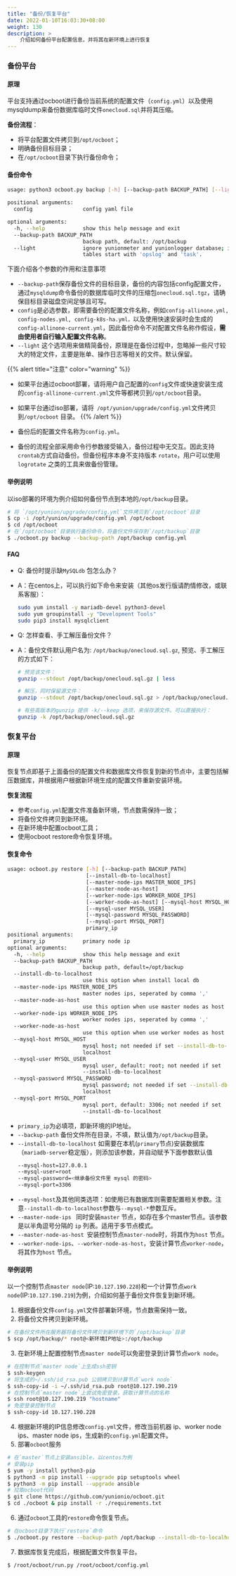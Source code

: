 ```yaml
---
title: "备份/恢复平台"
date: 2022-01-10T16:03:30+08:00
weight: 130
description: >
    介绍如何备份平台配置信息，并将其在新环境上进行恢复
---
```


### 备份平台

#### 原理

平台支持通过ocboot进行备份当前系统的配置文件（`config.yml`）以及使用mysqldump来备份数据库临时文件`onecloud.sql`并将其压缩。

**备份流程**：

- 将平台配置文件拷贝到`/opt/ocboot`；
- 明确备份目标目录；
- 在`/opt/ocboot`目录下执行备份命令；


#### 备份命令

```bash
usage: python3 ocboot.py backup [-h] [--backup-path BACKUP_PATH] [--light] config

positional arguments:
  config                config yaml file

optional arguments:
  -h, --help            show this help message and exit
  --backup-path BACKUP_PATH
                        backup path, default: /opt/backup
  --light               ignore yunionmeter and yunionlogger database; ignore
                        tables start with 'opslog' and 'task'.
```

下面介绍各个参数的作用和注意事项

- `--backup-path`保存备份文件的目标目录，备份的内容包括config配置文件，通过`mysqldump`命令备份的数据库临时文件的压缩包`onecloud.sql.tgz`，请确保目标目录磁盘空间足够且可写。
- `config`是必选参数，即需要备份的配置文件名称，例如`config-allinone.yml, config-nodes.yml, config-k8s-ha.yml，`以及使用快速安装时会生成的`config-allinone-current.yml`，因此备份命令不对配置文件名称作假设，**需由使用者自行输入配置文件名称**。
- `--light` 这个选项用来做精简备份，原理是在备份过程中，忽略掉一些尺寸较大的特定文件，主要是账单、操作日志等相关的文件。默认保留。

{{% alert title="注意" color="warning" %}}
- 如果平台通过ocboot部署，请将用户自己配置的`config`文件或快速安装生成的`config-allinone-current.yml`文件等都拷贝到`/opt/ocboot`目录。
- 如果平台通过iso部署，请将` /opt/yunion/upgrade/config.yml`文件拷贝到`/opt/ocboot` 目录。
{{% /alert %}}

- 备份后的配置文件名称为`config.yml`。
* 备份的流程全部采用命令行参数接受输入，备份过程中无交互。因此支持 `crontab`方式自动备份。但备份程序本身不支持版本 `rotate`，用户可以使用 `logrotate` 之类的工具来做备份管理。

#### 举例说明

以iso部署的环境为例介绍如何备份节点到本地的`/opt/backup`目录。

```bash
# 将 `/opt/yunion/upgrade/config.yml`文件拷贝到`/opt/ocboot`目录
$ cp -i /opt/yunion/upgrade/config.yml /opt/ocboot
$ cd /opt/ocboot
# 在`/opt/ocboot`目录执行备份命令，将备份文件保存到`/opt/backup`目录
$ ./ocboot.py backup --backup-path /opt/backup config.yml
```

#### FAQ

* Q:  备份时提示缺`MySQLdb` 包怎么办？

* A：在centos上，可以执行如下命令来安装（其他os发行版请酌情修改，或联系客服）：

  ```bash
  sudo yum install -y mariadb-devel python3-devel
  sudo yum groupinstall -y "Development Tools"
  sudo pip3 install mysqlclient
  ```

* Q: 怎样查看、手工解压备份文件？

* A：备份文件默认用户名为: `/opt/backup/onecloud.sql.gz`, 预览、手工解压的方式如下：

  ```bash
  # 预览该文件：
  gunzip --stdout /opt/backup/onecloud.sql.gz | less
  
  # 解压，同时保留源文件：
  gunzip --stdout /opt/backup/onecloud.sql.gz > /opt/backup/onecloud.sql
  
  # 有些高版本的gunzip 提供 -k/--keep 选项，来保存源文件。可以直接执行：
  gunzip -k /opt/backup/onecloud.sql.gz
  ```

### 恢复平台

#### 原理

恢复节点即基于上面备份的配置文件和数据库文件恢复到新的节点中，主要包括解压数据库，并根据用户根据新环境生成的配置文件重新安装环境。

**恢复流程**

- 参考`config.yml`配置文件准备新环境，节点数需保持一致；
- 将备份文件拷贝到新环境。
- 在新环境中配置ocboot工具；
- 使用ocboot restore命令恢复环境。

#### 恢复命令

```bash
usage: ocboot.py restore [-h] [--backup-path BACKUP_PATH]
                         [--install-db-to-localhost]
                         [--master-node-ips MASTER_NODE_IPS]
                         [--master-node-as-host]
                         [--worker-node-ips WORKER_NODE_IPS]
                         [--worker-node-as-host] [--mysql-host MYSQL_HOST]
                         [--mysql-user MYSQL_USER]
                         [--mysql-password MYSQL_PASSWORD]
                         [--mysql-port MYSQL_PORT]
                         primary_ip
positional arguments:
  primary_ip            primary node ip
optional arguments:
  -h, --help            show this help message and exit
  --backup-path BACKUP_PATH
                        backup path, default=/opt/backup
  --install-db-to-localhost
                        use this option when install local db
  --master-node-ips MASTER_NODE_IPS
                        master nodes ips, seperated by comma ','
  --master-node-as-host
                        use this option when use master nodes as host
  --worker-node-ips WORKER_NODE_IPS
                        worker nodes ips, seperated by comma ','
  --worker-node-as-host
                        use this option when use worker nodes as host
  --mysql-host MYSQL_HOST
                        mysql host; not needed if set --install-db-to-
                        localhost
  --mysql-user MYSQL_USER
                        mysql user, default: root; not needed if set
                        --install-db-to-localhost
  --mysql-password MYSQL_PASSWORD
                        mysql password; not needed if set --install-db-to-
                        localhost
  --mysql-port MYSQL_PORT
                        mysql port, default: 3306; not needed if set
                        --install-db-to-localhost
```

- `primary_ip`为必填项，即新环境的IP地址。
- `--backup-path` 备份文件所在目录，不填，默认值为`/opt/backup`目录。
- `--install-db-to-localhost` 如需要在本机(`primary`节点)安装数据库（`mariadb-server`稳定版），则添加该参数，并自动赋予下面参数默认值
    ```bash
    --mysql-host=127.0.0.1
    --mysql-user=root
    --mysql-password=<继承备份文件里 mysql 的密码>
    --mysql-port=3306
    ```
- `--mysql-host`及其他同类选项：如使用已有数据库则需要配置相关参数。注意`--install-db-to-localhost`参数与`--mysql-*`参数互斥。
- `--master-node-ips ` 同时安装`master` 节点，如存在多个master节点。该参数是以半角逗号分隔的 `ip` 列表。适用于多节点模式。
- `--master-node-as-host `安装控制节点`master-node`时，将其作为`host` 节点。
- `--worker-node-ips`、`--worker-node-as-host`，安装计算节点`worker-node`，将其作为`host` 节点。


#### 举例说明

以一个控制节点`master node`(IP:`10.127.190.228`)和一个计算节点`work node`(IP:`10.127.190.219`)为例，介绍如何基于备份文件恢复到新环境。

1. 根据备份文件`config.yml`文件部署新环境，节点数需保持一致。
2. 将备份文件拷贝到新环境。

```bash
# 在备份文件所在服务器将备份文件拷贝到新环境下的`/opt/backup`目录
$ scp /opt/backup/* root@<新环境IP地址>:/opt/backup

```
3. 在新环境上配置控制节点`master node`可以免密登录到计算节点`work node`。

```bash
# 在控制节点`master node`上生成ssh密钥
$ ssh-keygen
# 将生成的~/.ssh/id_rsa.pub 公钥拷贝到计算节点`work node`
$ ssh-copy-id -i ~/.ssh/id_rsa.pub root@10.127.190.219
# 在控制节点`master node`上尝试免密登录，获取计算节点的名称
$ ssh root@10.127.190.219 "hostname"
# 免密登录控制节点
$ ssh-copy-id 10.127.190.228
```
4. 根据新环境的IP信息修改`config.yml`文件，修改当前机器 ip、worker node ips、master node ips，生成新的`config.yml`配置文件。
5. 部署`ocboot`服务

```bash
# 在`master`节点上安装ansible，以centos为例
# 安装pip
$ yum -y install python3-pip
$ python3 -m pip install --upgrade pip setuptools wheel
$ python3 -m pip install --upgrade ansible
# 拉取ocboot代码
$ git clone https://github.com/yunionio/ocboot.git
$ cd ./ocboot & pip install -r ./requirements.txt
```

6. 通过`ocboot`工具的`restore`命令恢复节点。

```bash
# 在ocboot目录下执行`restore`命令
$ ./ocboot.py restore --backup-path /opt/backup --install-db-to-localhost --master-node-ips 10.127.190.228 --master-node-as-host --worker-node-ips 10.127.190.219 --worker-node-as-host 10.127.190.228

```
7. 数据库恢复完成后，根据配置文件恢复平台。

```bash
$ /root/ocboot/run.py /root/ocboot/config.yml
```
